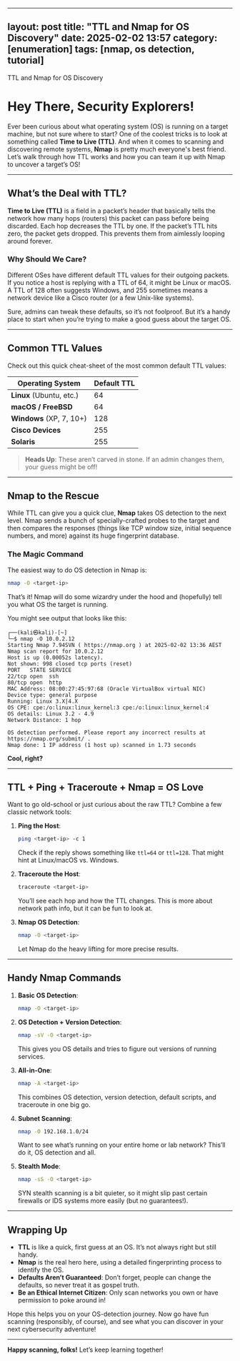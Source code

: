 
---
layout: post
title: "TTL and Nmap for OS Discovery"
date: 2025-02-02 13:57
category: [enumeration]
tags: [nmap, os detection, tutorial]
---

TTL and Nmap for OS Discovery

# Hey There, Security Explorers!

Ever been curious about what operating system (OS) is running on a target machine, but not sure where to start? One of the coolest tricks is to look at something called **Time to Live (TTL)**. And when it comes to scanning and discovering remote systems, **Nmap** is pretty much everyone's best friend. Let’s walk through how TTL works and how you can team it up with Nmap to uncover a target’s OS!

---

## What’s the Deal with TTL?

**Time to Live (TTL)** is a field in a packet’s header that basically tells the network how many hops (routers) this packet can pass before being discarded. Each hop decreases the TTL by one. If the packet’s TTL hits zero, the packet gets dropped. This prevents them from aimlessly looping around forever.

### Why Should We Care?

Different OSes have different default TTL values for their outgoing packets. If you notice a host is replying with a TTL of 64, it might be Linux or macOS. A TTL of 128 often suggests Windows, and 255 sometimes means a network device like a Cisco router (or a few Unix-like systems).

Sure, admins can tweak these defaults, so it’s not foolproof. But it’s a handy place to start when you’re trying to make a good guess about the target OS.

---

## Common TTL Values

Check out this quick cheat-sheet of the most common default TTL values:

| Operating System         | Default TTL |
| ------------------------ | ----------- |
| **Linux** (Ubuntu, etc.) | 64          |
| **macOS / FreeBSD**      | 64          |
| **Windows** (XP, 7, 10+) | 128         |
| **Cisco Devices**        | 255         |
| **Solaris**              | 255         |

> **Heads Up**: These aren’t carved in stone. If an admin changes them, your guess might be off!

---

## Nmap to the Rescue

While TTL can give you a quick clue, **Nmap** takes OS detection to the next level. Nmap sends a bunch of specially-crafted probes to the target and then compares the responses (things like TCP window size, initial sequence numbers, and more) against its huge fingerprint database.

### The Magic Command

The easiest way to do OS detection in Nmap is:

```bash
nmap -O <target-ip>
```

That’s it! Nmap will do some wizardry under the hood and (hopefully) tell you what OS the target is running.

You might see output that looks like this:

```
┌──(kali㉿kali)-[~]
└─$ nmap -O 10.0.2.12   
Starting Nmap 7.94SVN ( https://nmap.org ) at 2025-02-02 13:36 AEST
Nmap scan report for 10.0.2.12
Host is up (0.00052s latency).
Not shown: 998 closed tcp ports (reset)
PORT   STATE SERVICE
22/tcp open  ssh
80/tcp open  http
MAC Address: 08:00:27:45:97:68 (Oracle VirtualBox virtual NIC)
Device type: general purpose
Running: Linux 3.X|4.X
OS CPE: cpe:/o:linux:linux_kernel:3 cpe:/o:linux:linux_kernel:4
OS details: Linux 3.2 - 4.9
Network Distance: 1 hop

OS detection performed. Please report any incorrect results at https://nmap.org/submit/ .
Nmap done: 1 IP address (1 host up) scanned in 1.73 seconds

```

**Cool, right?**

---

## TTL + Ping + Traceroute + Nmap = OS Love

Want to go old-school or just curious about the raw TTL? Combine a few classic network tools:

1. **Ping the Host**:  
   ```bash
   ping <target-ip> -c 1
   ```
   Check if the reply shows something like `ttl=64` or `ttl=128`. That might hint at Linux/macOS vs. Windows.

2. **Traceroute the Host**:  
   ```bash
   traceroute <target-ip>
   ```
   You’ll see each hop and how the TTL changes. This is more about network path info, but it can be fun to look at.

3. **Nmap OS Detection**:
   ```bash
   nmap -O <target-ip>
   ```
   Let Nmap do the heavy lifting for more precise results.

---

## Handy Nmap Commands

1. **Basic OS Detection**:  
   ```bash
   nmap -O <target-ip>
   ```

2. **OS Detection + Version Detection**:  
   ```bash
   nmap -sV -O <target-ip>
   ```
   This gives you OS details and tries to figure out versions of running services.

3. **All-in-One**:  
   ```bash
   nmap -A <target-ip>
   ```
   This combines OS detection, version detection, default scripts, and traceroute in one big go.

4. **Subnet Scanning**:  
   ```bash
   nmap -O 192.168.1.0/24
   ```
   Want to see what’s running on your entire home or lab network? This’ll do it, OS detection and all.

5. **Stealth Mode**:  
   ```bash
   nmap -sS -O <target-ip>
   ```
   SYN stealth scanning is a bit quieter, so it might slip past certain firewalls or IDS systems more easily (but no guarantees!).

---

## Wrapping Up

- **TTL** is like a quick, first guess at an OS. It’s not always right but still handy.
- **Nmap** is the real hero here, using a detailed fingerprinting process to identify the OS.
- **Defaults Aren’t Guaranteed**: Don’t forget, people can change the defaults, so never treat it as gospel truth.
- **Be an Ethical Internet Citizen**: Only scan networks you own or have permission to poke around in!

Hope this helps you on your OS-detection journey. Now go have fun scanning (responsibly, of course), and see what you can discover in your next cybersecurity adventure!

---

**Happy scanning, folks!** Let’s keep learning together!